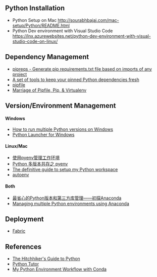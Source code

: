 ## Python Installation
- Python Setup on Mac http://sourabhbajaj.com/mac-setup/Python/README.html
- Python Dev environment with Visual Studio Code https://lnx.azurewebsites.net/python-dev-environment-with-visual-studio-code-on-linux/

## Dependency Management
- [pipreqs - Generate pip requirements.txt file based on imports of any project](https://github.com/bndr/pipreqs)
- [A set of tools to keep your pinned Python dependencies fresh](https://github.com/jazzband/pip-tools)
- [pipfile](https://github.com/pypa/pipfile)
- [Marriage of Pipfile, Pip, & Virtualenv](https://github.com/kennethreitz/pipenv)

## Version/Environment Management
#### Windows
- [How to run multiple Python versions on Windows](https://stackoverflow.com/questions/4583367/how-to-run-multiple-python-versions-on-windows)
- [Python Launcher for Windows](https://docs.python.org/3/using/windows.html?highlight=shebang#python-launcher-for-windows)

#### Linux/Mac
- [使用pyenv管理工作环境](https://zhuanlan.zhihu.com/p/27294128)
- [Python 多版本共存之 pyenv](http://seisman.info/python-pyenv.html)
- [The definitive guide to setup my Python workspace](https://medium.com/@henriquebastos/the-definitive-guide-to-setup-my-python-workspace-628d68552e14)
- [autoenv](https://github.com/kennethreitz/autoenv)

#### Both
- [最省心的Python版本和第三方库管理——初探Anaconda](https://zhuanlan.zhihu.com/p/25198543)
- [Managing multiple Python environments using Anaconda](http://www.wilsonsayreslab.org/blog/2015/10/26/managing-multiple-python-environments-using-anaconda)

## Deployment
- [Fabric](http://www.fabfile.org/)

## References
- [The Hitchhiker's Guide to Python](http://docs.python-guide.org/en/latest)
- [Python Tutor](http://www.pythontutor.com)
- [My Python Environment Workflow with Conda](http://tdhopper.com/blog/2015/Nov/24/my-python-environment-workflow-with-conda/)
